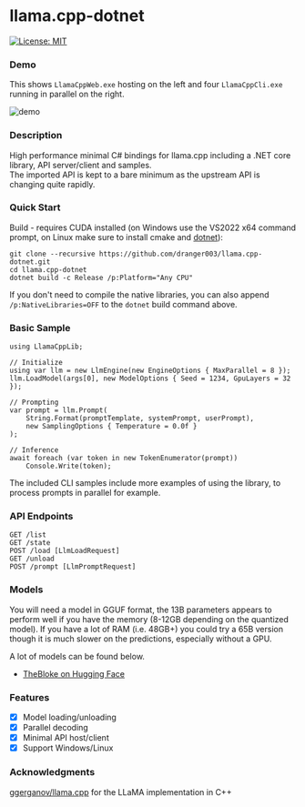 # llama.cpp-dotnet

[![License: MIT](https://img.shields.io/badge/License-MIT-yellow.svg)](https://opensource.org/licenses/MIT)

### Demo

This shows `LlamaCppWeb.exe` hosting on the left and four `LlamaCppCli.exe` running in parallel on the right.

![demo](https://github.com/dranger003/llama.cpp-dotnet/assets/1760549/ad560ac5-31ca-4cf0-93a5-a1a6ccf9b446)

### Description

High performance minimal C# bindings for llama.cpp including a .NET core library, API server/client and samples.  
The imported API is kept to a bare minimum as the upstream API is changing quite rapidly.

### Quick Start

Build - requires CUDA installed (on Windows use the VS2022 x64 command prompt, on Linux make sure to install cmake and [dotnet](https://learn.microsoft.com/en-us/dotnet/core/install/linux)):
```
git clone --recursive https://github.com/dranger003/llama.cpp-dotnet.git
cd llama.cpp-dotnet
dotnet build -c Release /p:Platform="Any CPU"
```
If you don't need to compile the native libraries, you can also append `/p:NativeLibraries=OFF` to the `dotnet` build command above.

### Basic Sample

```
using LlamaCppLib;

// Initialize
using var llm = new LlmEngine(new EngineOptions { MaxParallel = 8 });
llm.LoadModel(args[0], new ModelOptions { Seed = 1234, GpuLayers = 32 });

// Prompting
var prompt = llm.Prompt(
    String.Format(promptTemplate, systemPrompt, userPrompt),
    new SamplingOptions { Temperature = 0.0f }
);

// Inference
await foreach (var token in new TokenEnumerator(prompt))
    Console.Write(token);
```

The included CLI samples include more examples of using the library, to process prompts in parallel for example.

### API Endpoints
```
GET /list
GET /state
POST /load [LlmLoadRequest]
GET /unload
POST /prompt [LlmPromptRequest]
```

### Models

You will need a model in GGUF format, the 13B parameters appears to perform well if you have the memory (8-12GB depending on the quantized model).
If you have a lot of RAM (i.e. 48GB+) you could try a 65B version though it is much slower on the predictions, especially without a GPU.

A lot of models can be found below.

- [TheBloke on Hugging Face](https://huggingface.co/TheBloke)

### Features

- [X] Model loading/unloading
- [x] Parallel decoding
- [x] Minimal API host/client
- [X] Support Windows/Linux

### Acknowledgments

[ggerganov/llama.cpp](https://github.com/ggerganov/llama.cpp) for the LLaMA implementation in C++  
